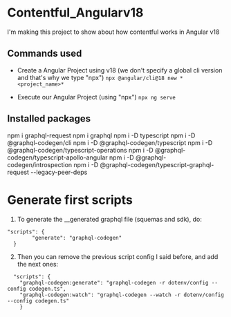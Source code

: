 # Contentful_Angularv18

I'm making this project to show about how contentful works in Angular v18

## Commands used

- Create a Angular Project using v18 (we don't specify a global cli version and that's why we type "npx")
  `npx @angular/cli@18 new *<project_name>*`

- Execute our Angular Project (using "npx")
  `npx ng serve`


## Installed packages

npm i graphql-request
npm i graphql
npm i -D typescript
npm i -D @graphql-codegen/cli
npm i -D @graphql-codegen/typescript
npm i -D @graphql-codegen/typescript-operations
npm i -D @graphql-codegen/typescript-apollo-angular
npm i -D @graphql-codegen/introspection
npm i -D @graphql-codegen/typescript-graphql-request --legacy-peer-deps

# Generate first scripts

1. To generate the \_\_generated graphql file (squemas and sdk), do:

```
"scripts": {
        "generate": "graphql-codegen"
  }
```

2. Then you can remove the previous script config I said before, and add the next ones:

```
  "scripts": {
    "graphql-codegen:generate": "graphql-codegen -r dotenv/config --config codegen.ts",
    "graphql-codegen:watch": "graphql-codegen --watch -r dotenv/config --config codegen.ts"
    }
```

